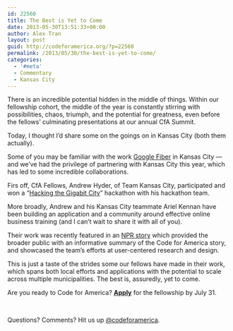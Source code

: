 ```yaml
---
id: 22560
title: The Best is Yet to Come
date: 2013-05-30T13:51:33+00:00
author: Alex Tran
layout: post
guid: http://codeforamerica.org/?p=22560
permalink: /2013/05/30/the-best-is-yet-to-come/
categories:
  - '#meta'
  - Commentary
  - Kansas City
---
```

There is an incredible potential hidden in the middle of things. Within our fellowship cohort, the middle of the year is constantly stirring with possibilities, chaos, triumph, and the potential for greatness, even before the fellows&#8217; culminating presentations at our annual CfA Summit.

Today, I thought I&#8217;d share some on the goings on in Kansas City (both them actually).

Some of you may be familiar with the work <a href="https://fiber.google.com/about/" target="_blank">Google Fiber</a> in Kansas City &mdash; and we&#8217;ve had the privilege of partnering with Kansas City this year, which has led to some incredible collaborations.

Firs off, CfA Fellows, Andrew Hyder, of Team Kansas City, participated and won a &#8220;<a href="http://edckc.com/hacking-the-gigabit-city-weekend-wrap-up/" target="_blank">Hacking the Gigabit City</a>&#8221; hackathon with his hackathon team.

More broadly, Andrew and his Kansas City teammate Ariel Kennan have been building an application and a community around effective online business training (and I can&#8217;t wait to share it with all of you).

Their work was recently featured in an <a href="http://www.npr.org/2013/05/28/186861864/how-apps-help-kansas-city-work-better" target="_blank">NPR story</a> which provided the broader public with an informative summary of the Code for America story, and showcased the team&#8217;s efforts at user-centered research and design.

This is just a taste of the strides some our fellows have made in their work, which spans both local efforts and applications with the potential to scale across multiple municipalities. The best is, assuredly, yet to come.

Are you ready to Code for America? **<a href="http://www.codeforamerica.org/apply" target="_blank">Apply</a>** for the fellowship by July 31.

&nbsp;

Questions? Comments? Hit us up <a href="http://twitter.com/codeforamerica" target="_blank">@codeforamerica</a>.